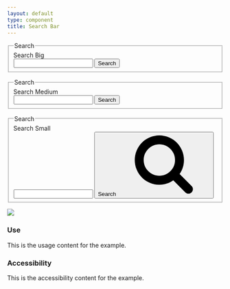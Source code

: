 ```yaml
---
layout: default
type: component
title: Search Bar
---
```


<div class="preview preview-search-bar">
  <!-- Add HTML markup for example here -->

  <div class="usa-grid-box">
    <div class="usa-width-one-half">
      <form action="#" method="post" class="usa-search usa-search-big">           
        <fieldset>
          <legend class="usa-sr-only">Search</legend>
          <label for="search-field">Search Big</label>
          <div class="usa-search-bar">
            <input class="usa-search-input-big" type="search" id="search-field" class="usa-search-field">
            <button class="usa-search-submit usa-search-submit-big">
              <span class="usa-search-submit-text">Search</span>
            </button>
          </div>
        </fieldset>
      </form>
    </div>
  </div>

  <div class="usa-grid-box">
    <div class="usa-width-one-third">
      <form action="#" method="post" class="usa-search usa-search-medium">           
        <fieldset>
          <legend class="usa-sr-only">Search</legend>
          <label for="search-field">Search Medium</label>
          <div class="usa-search-bar">
            <input class="usa-search-input-medium" type="search" id="search-field" class="usa-search-field">
            <button class="usa-search-submit usa-search-submit-medium">
              <span class="usa-search-submit-text">Search</span>
            </button>
          </div>
        </fieldset>
      </form>
    </div>
  </div>


  <div class="usa-grid-box">
    <div class="usa-width-one-fourth">  
      <form action="#" method="post" class="usa-search usa-search-small">           
        <fieldset>
          <legend class="usa-sr-only">Search</legend>
          <label for="search-field">Search Small</label>
          <div class="usa-search-bar">
            <input class="usa-search-input-small" type="search" id="search-field" class="usa-search-field">
            <button class="usa-search-submit usa-search-submit-small">
              <span class="usa-icon-search" aria-hidden="true"></span>
              <span class="usa-sr-only">Search</span>
              <svg class="usa-search-icon" xmlns="http://www.w3.org/2000/svg" x="0px" y="0px"
                 width="216px" height="146px" viewBox="0 0 216 146">
              <path d="M172.77,123.025L144.825,95.08c6.735-9.722,10.104-20.559,10.104-32.508c0-7.767-1.508-15.195-4.523-22.283
                c-3.014-7.089-7.088-13.199-12.221-18.332s-11.242-9.207-18.33-12.221c-7.09-3.015-14.518-4.522-22.285-4.522
                c-7.767,0-15.195,1.507-22.283,4.522c-7.089,3.014-13.199,7.088-18.332,12.221c-5.133,5.133-9.207,11.244-12.221,18.332
                c-3.015,7.089-4.522,14.516-4.522,22.283c0,7.767,1.507,15.193,4.522,22.283c3.014,7.088,7.088,13.197,12.221,18.33
                c5.133,5.134,11.244,9.207,18.332,12.222c7.089,3.015,14.516,4.522,22.283,4.522c11.951,0,22.787-3.369,32.509-10.104l27.945,27.863
                c1.955,2.064,4.397,3.096,7.332,3.096c2.824,0,5.27-1.032,7.332-3.096c2.064-2.063,3.096-4.508,3.096-7.332
                C175.785,127.479,174.781,125.034,172.77,123.025z M123.357,88.357c-7.143,7.143-15.738,10.714-25.787,10.714
                c-10.048,0-18.643-3.572-25.786-10.714c-7.143-7.143-10.714-15.737-10.714-25.786c0-10.048,3.572-18.644,10.714-25.786
                c7.142-7.143,15.738-10.714,25.786-10.714c10.048,0,18.643,3.572,25.787,10.714c7.143,7.142,10.715,15.738,10.715,25.786
                C134.072,72.62,130.499,81.214,123.357,88.357z"/>
              </svg>
            </button>
          </div>
        </fieldset>
      </form>
    </div>
  </div>  

  <img src="{{ site.baseurl }}/assets/img/static/Search_Bar_UI_v1.png">
</div>

<div class="usa-grid-box">
  <div class="usa-width-one-half">
    <h3>Use</h3>
    <p>This is the usage content for the example.</p>
  </div>
  <div class="usa-width-one-half">
    <h3>Accessibility</h3>
    <p>This is the accessibility content for the example.</p>
  </div>  
</div>